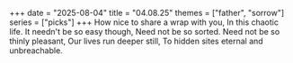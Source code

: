 +++
date = "2025-08-04"
title = "04.08.25"
themes = ["father", "sorrow"]
series = ["picks"]
+++
How nice to share a wrap with you,
In this chaotic life.
It needn't be so easy though,
Need not be so sorted.
Need not be so thinly pleasant,
Our lives run deeper still,
To hidden sites eternal and unbreachable.
